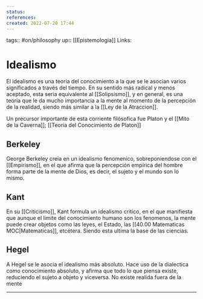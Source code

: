 ```yaml
---
status:
references:
created: 2022-07-20 17:44
---
```

tags:: #on/philosophy 
up:: [[Epistemologia]]
Links: 
# Idealismo
El idealismo es una teoria del conocimiento a la que se le asocian varios significados a través del tiempo. En su sentido más radical y menos aceptado, esta seria equivalente al [[Solipsismo]], y en general, es una teoria que le da mucho importancia a la mente al momento de la percepción de la realidad, siendo más similar a la [[Ley de la Atraccion]].

Un precursor importante de esta corriente filósofica fue Platon y el [[Mito de la Caverna]]; [[Teoria del Conocimiento de Platon]]

## Berkeley
George Berkeley creia en un idealismo fenomenico, sobreponiendose con el [[Empirismo]], en el que afirma que la percepción empírica del hombre forma parte de la mente de Dios, es decir, el sujeto y el mundo son lo mismo.

## Kant
En su [[Criticismo]], Kant formula un idealismo critico, en el que manifiesta que aunque el limite del conocimiento humano son los fenomenos, la mente puede crear objetos como las leyes, el Estado, las [[40.00 Matematicas MOC|Matematicas]], etcétera. Siendo esta ultima la base de las ciencias.

## Hegel
A Hegel se le asocia el idealismo más absoluto. Hace uso de la dialectica como conocimiento absoluto, y afirma que todo lo que piensa existe, reduciendo el sujeto a objeto y viceversa. No existe realida fuera de la mente 
___
